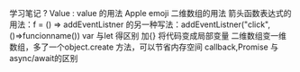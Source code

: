 学习笔记
? Value : value 的用法
Apple emoji 
二维数组的用法
箭头函数表达式的用法：f = () =>
addEventListner 的另一种写法：addEventListner("click",()=>funcionname())
var 与let 得区别
加{} 将代码变成局部变量
二维数组变一维数组，多了一个object.create 方法，可以节省内存空间
callback,Promise 与async/await的区别
